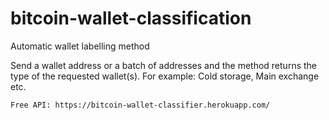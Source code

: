 # bitcoin-wallet-classification
Automatic wallet labelling method

Send a wallet address or a batch of addresses and the method returns the type of the requested wallet(s). For example: Cold storage, Main exchange etc.

```
Free API: https://bitcoin-wallet-classifier.herokuapp.com/
```
